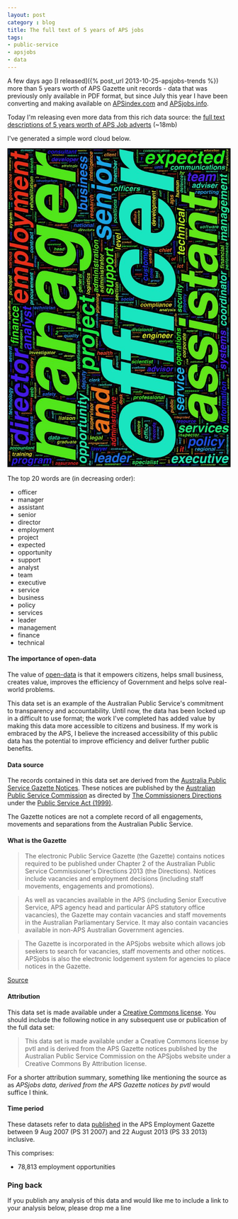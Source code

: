 ```yaml
---
layout: post
category : blog
title: The full text of 5 years of APS jobs
tags: 
- public-service
- apsjobs
- data
---
```


A few days ago [I released]({% post_url 2013-10-25-apsjobs-trends %}) more than 5 years worth of APS Gazette
unit records - data that was previously only available in PDF format, but since July this year I have been
 converting and making available on [APSindex.com](http://www.apsindex.com) and [APSjobs.info](https://www.APSjobs.info).

Today I'm releasing even more data from this rich data source:
the [full text descriptions of 5 years worth of APS Job adverts](/assets/data/apsjobs/apsjobs-5yrs-text.zip) (~18mb)

I've generated a simple word cloud below.

<img src="/assets/data/apsjobs/wordcloud.jpg">

The top 20 words are (in decreasing order):

* officer
* manager
* assistant
* senior
* director
* employment
* project
* expected
* opportunity
* support
* analyst
* team
* executive
* service
* business
* policy
* services
* leader
* management
* finance
* technical

#### The importance of open-data

The value of [open-data](http://en.wikipedia.org/wiki/Open_data) is that it empowers citizens, helps small business,
creates value, improves the efficiency of Government and helps solve real-world problems.

This data set is an example of the Australian Public Service's commitment to transparency and accountability.
Until now, the data has been locked up in a difficult to use format; the work I've completed has added value by making
this data more accessible to citizens and business. If my work is embraced by the APS, I believe the increased
accessibility of this public data has the potential to improve efficiency and deliver further public benefits.

#### Data source

The records contained in this data set are derived from the [Australia Public Service Gazette Notices](http://www.apsjobs.gov.au).
These notices are published by the [Australian Public Service Commission](http://www.apsc.gov.au) as directed by
[The Commissioners Directions](http://www.comlaw.gov.au/Details/F2013L00448) under the
[Public Service Act (1999)](http://www.comlaw.gov.au/Series/C2004A00538).

The Gazette notices are not a complete record of all engagements, movements and separations from
the Australian Public Service.

#### What is the Gazette

>    The electronic Public Service Gazette (the Gazette) contains notices required to be
    published under Chapter 2 of the Australian Public Service Commissioner's Directions
    2013 (the Directions). Notices include vacancies  and employment decisions (including
    staff movements, engagements and promotions).

>    As well as vacancies available in the APS (including Senior Executive Service, APS
    agency head and particular APS statutory office vacancies), the Gazette may contain
    vacancies and staff movements in the Australian Parliamentary Service. It may also
    contain vacancies available in non-APS Australian Government agencies.

>    The Gazette is incorporated in the APSjobs website which allows job seekers to search
    for vacancies, staff movements and other notices. APSjobs is also the electronic
    lodgement system for agencies to place notices in the Gazette.

[Source](http://www.apsc.gov.au/aps-employment-policy-and-advice/recruitment-and-selection/gazette)

#### Attribution

This data set is made available under a [Creative Commons license](http://creativecommons.org/licenses/by/3.0/au/). You
should include the following notice in any subsequent use or publication of the full data set:

>    This data set is made available under a Creative Commons license by pvtl
    and is derived from the APS Gazette notices published by the Australian Public
    Service Commission on the APSjobs website under a Creative Commons By
    Attribution license.

For a shorter attribution summary, something like mentioning the source as as _APSjobs data, derived from the
APS Gazette notices by pvtl_ would suffice I think.

#### Time period

These datasets refer to data [published](https://www.apsjobs.gov.au/) in the APS Employment Gazette
between 9 Aug 2007 (PS 31 2007) and 22 August 2013 (PS 33 2013) inclusive.

This comprises:

* 78,813 employment opportunities

### Ping back

If you publish any analysis of this data and would like me to include a link to your analysis below, please
drop me a line <script>email();</script>
